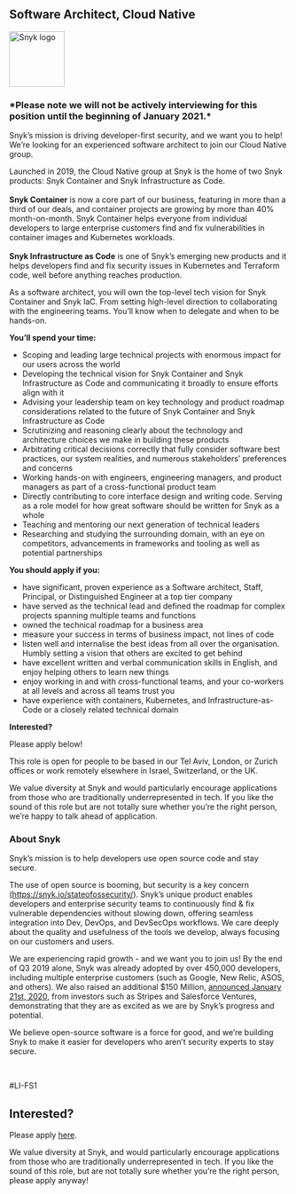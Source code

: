Software Architect, Cloud Native
---

<img src="https://res.cloudinary.com/snyk/image/upload/v1537345894/press-kit/brand/logo-black.png" width="100" alt="Snyk logo" />

<h3><strong>*Please note we will not be actively interviewing for this position until the beginning of January 2021.*</strong></h3>
<p><span style="font-weight: 400;">Snyk’s mission is driving developer-first security, and we want you to help! We’re looking for an experienced software architect to join our Cloud Native group.</span></p>
<p><span style="font-weight: 400;">Launched in 2019, the Cloud Native group at Snyk is the home of two Snyk products: Snyk Container and Snyk Infrastructure as Code. </span><span style="font-weight: 400;"><br></span><strong><br></strong><span style="font-weight: 400;"><strong>Snyk Container</strong> is now a core part of our business, featuring in more than a third of our deals, and container projects are growing by more than 40% month-on-month. Snyk Container helps everyone from individual developers to large enterprise customers find and fix vulnerabilities in container images and Kubernetes workloads.</span><span style="font-weight: 400;"><br></span><span style="font-weight: 400;"><br></span><span style="font-weight: 400;"><strong>Snyk Infrastructure as Code</strong> is one of Snyk’s emerging new products and it helps developers find and fix security issues in Kubernetes and Terraform code, well before anything reaches production.</span></p>
<p><span style="font-weight: 400;">As a software architect, you will own the top-level tech vision for Snyk Container and Snyk IaC. From setting high-level direction to collaborating with the engineering teams. You’ll know when to delegate and when to be hands-on.</span></p>
<p><strong>You’ll spend your time:</strong></p>
<ul>
<li style="font-weight: 400;"><span style="font-weight: 400;">Scoping and leading large technical projects with enormous impact for our users across the world</span></li>
<li style="font-weight: 400;"><span style="font-weight: 400;">Developing the technical vision for Snyk Container and Snyk Infrastructure as Code and communicating it broadly to ensure efforts align with it</span></li>
<li style="font-weight: 400;"><span style="font-weight: 400;">Advising your leadership team on key technology and product roadmap considerations related to the future of Snyk Container and Snyk Infrastructure as Code</span></li>
<li style="font-weight: 400;"><span style="font-weight: 400;">Scrutinizing and reasoning clearly about the technology and architecture choices we make in building these products&nbsp;</span></li>
<li style="font-weight: 400;"><span style="font-weight: 400;">Arbitrating critical decisions correctly that fully consider software best practices, our system realities, and numerous stakeholders’ preferences and concerns</span></li>
<li style="font-weight: 400;"><span style="font-weight: 400;">Working hands-on with engineers, engineering managers, and product managers as part of a cross-functional product team</span></li>
<li style="font-weight: 400;"><span style="font-weight: 400;">Directly contributing to core interface design and writing code. Serving as a role model for how great software should be written for Snyk as a whole</span></li>
<li style="font-weight: 400;"><span style="font-weight: 400;">Teaching and mentoring our next generation of technical leaders</span></li>
<li style="font-weight: 400;"><span style="font-weight: 400;">Researching and studying the surrounding domain, with an eye on competitors, advancements in frameworks and tooling as well as potential partnerships</span></li>
</ul>
<p><strong>You should apply if you:</strong></p>
<ul>
<li style="font-weight: 400;"><span style="font-weight: 400;">have significant, proven experience as a Software architect, Staff, Principal, or Distinguished Engineer at a top tier company</span></li>
<li style="font-weight: 400;"><span style="font-weight: 400;">have served as the technical lead and defined the roadmap for complex projects spanning multiple teams and functions</span></li>
<li style="font-weight: 400;"><span style="font-weight: 400;">owned the technical roadmap for a business area</span></li>
<li style="font-weight: 400;"><span style="font-weight: 400;">measure your success in terms of business impact, not lines of code</span></li>
<li style="font-weight: 400;"><span style="font-weight: 400;">listen well and internalise the best ideas from all over the organisation. Humbly setting a vision that others are excited to get behind</span></li>
<li style="font-weight: 400;"><span style="font-weight: 400;">have excellent written and verbal communication skills in English, and enjoy helping others to learn new things</span></li>
<li style="font-weight: 400;"><span style="font-weight: 400;">enjoy working in and with cross-functional teams, and your co-workers at all levels and across all teams trust you</span></li>
<li style="font-weight: 400;"><span style="font-weight: 400;">have experience with containers, Kubernetes, and Infrastructure-as-Code or a closely related technical domain</span></li>
</ul>
<p><strong>Interested?</strong></p>
<p><span style="font-weight: 400;">Please apply below!</span></p>
<p><span style="font-weight: 400;">This role is open for people to be based in our Tel Aviv, London, or Zurich offices or work remotely elsewhere in Israel, Switzerland, or the UK.</span></p>
<p><span style="font-weight: 400;">We value diversity at Snyk and would particularly encourage applications from those who are traditionally underrepresented in tech. If you like the sound of this role but are not totally sure whether you’re the right person, we’re happy to talk ahead of application.</span></p>
<h3><strong>About Snyk</strong></h3>
<p><span style="font-weight: 400;">Snyk’s mission is to help developers use open source code and stay secure.&nbsp;</span></p>
<p><span style="font-weight: 400;">The use of open source is booming, but security is a key concern (</span><a href="https://snyk.io/stateofossecurity/"><span style="font-weight: 400;">https://snyk.io/stateofossecurity/</span></a><span style="font-weight: 400;">). Snyk’s unique product enables developers and enterprise security teams to continuously find &amp; fix vulnerable dependencies without slowing down, offering seamless integration into Dev, DevOps, and DevSecOps workflows. We care deeply about the quality and usefulness of the tools we develop, always focusing on our customers and users.&nbsp;</span></p>
<p><span style="font-weight: 400;">We are experiencing rapid growth - and we want you to join us! By the end of Q3 2019 alone, Snyk was already adopted by over 450,000 developers, including multiple enterprise customers (such as Google, New Relic, ASOS, and others). We also raised an additional $150 Million, </span><a href="https://snyk.io/blog/snyk-closes-150m/"><span style="font-weight: 400;">announced January 21st, 2020</span></a><span style="font-weight: 400;">, from investors such as Stripes and Salesforce Ventures, demonstrating that they are as excited as we are by Snyk’s progress and potential.</span></p>
<p><span style="font-weight: 400;">We believe open-source software is a force for good, and we’re building Snyk to make it easier for developers who aren’t security experts to stay secure.</span></p>
<p>&nbsp;</p>
<p><span style="font-weight: 400;">#LI-FS1</span></p>

Interested?
---

Please apply [here](https://boards.greenhouse.io/snyk/jobs/5000376002#app).

We value diversity at Snyk, and would particularly encourage applications from those who are traditionally underrepresented in tech.
If you like the sound of this role, but are not totally sure whether you’re the right person, please apply anyway!
